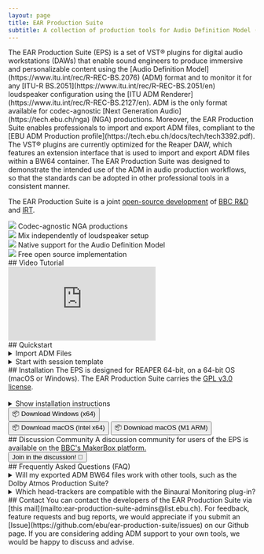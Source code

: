 ```yaml
---
layout: page
title: EAR Production Suite
subtitle: A collection of production tools for Audio Definition Model (ADM) compliant production, brought to you by EBU, BBC R&D and IRT.
---
```


<div markdown="1" class="text_section">
The EAR Production Suite (EPS) is a set of VST® plugins for digital audio workstations (DAWs) that enable sound engineers to produce immersive and personalizable content using the [Audio Definition Model](https://www.itu.int/rec/R-REC-BS.2076) (ADM) format and to monitor it for any [ITU-R BS.2051](https://www.itu.int/rec/R-REC-BS.2051/en) loudspeaker configuration using the [ITU ADM Renderer](https://www.itu.int/rec/R-REC-BS.2127/en). ADM is the only format available for codec-agnostic [Next Generation Audio](https://tech.ebu.ch/nga) (NGA) productions. Moreover, the EAR Production Suite enables professionals to import and export ADM files, compliant to the [EBU ADM Production profile](https://tech.ebu.ch/docs/tech/tech3392.pdf). The VST® plugins are currently optimized for the Reaper DAW, which features an extension interface that is used to import and export ADM files within a BW64 container. The EAR Production Suite was designed to demonstrate the intended use of the ADM in audio production workflows, so that the standards can be adopted in other professional tools in a consistent manner.

The EAR Production Suite is a joint [open-source development](https://github.com/ebu/ear-production-suite) of [BBC R&D](https://bbc.co.uk/rd) and [IRT](https://www.irt.de/en/home).

</div>

<div class="features">
  <div markdown="1" class="text_section feature">
  <img src="{{ site.baseurl }}/images/codec-agnostic2.png">
  Codec-agnostic NGA productions
  </div>

  <div markdown="1" class="text_section feature">
  <img src="{{ site.baseurl }}/images/speaker2.png">
  Mix independently of loudspeaker setup
  </div>

  <div markdown="1" class="text_section feature">
  <img src="{{ site.baseurl }}/images/document.png">
  Native support for the Audio Definition Model
  </div>

  <div markdown="1" class="text_section feature">
  <img src="{{ site.baseurl }}/images/opensource.png">
  Free open source implementation
  </div>

</div>

<div style="clear: both;"></div>

<div markdown="1" class="text_section">
## Video Tutorial
  <div class="yt-iframe">
    <iframe src="https://www.youtube-nocookie.com/embed/u7P5mEFY76k" frameborder="0" allow="accelerometer; autoplay; encrypted-media; gyroscope; picture-in-picture" allowfullscreen></iframe>
  </div>
</div>

<div markdown="1" class="text_section">
## Quickstart

<details>
  <summary>Import ADM Files</summary>
  <ol>
    <li>Select in the menu <b>File -> Create Project from ADM file -> Create from ADM using EAR</b></li>
    <li>Wait while all ADM elements are being created as tracks and automation curves along with metadata input plugins for each object or channel bed. There will be also tracks and plugins created for the Scene and the Monitoring.</li>
    <li>Disable "Master send" for the <b>Monitoring</b> track routing and add your hardware output there</li>
    <li>Enjoy :)</li>
  </ol>
</details>

<details>
  <summary>Start with session template</summary>
  <ol>
    <li>Open template in REAPER</li>
    <li>You will find a number of tracks with plugins for further usage
      <br>- Two object tracks
      <br>- One channel-based track
      <br>- One EAR Scene bus
      <br>- Two EAR Monitoring buses, one for Stereo monitoring and one for 5.1
    </li>
    <li>The Scene Plugin has already two audio programmes, one called "English" and one "German"</li>
    <li>All metadata connections between the plugins and I/O routings are set. You can start by importing your audio files into the tracks.</li>
    <li>Switch between the different renderings by exclusive-soloing (CMD+Alt+Click (macOS) / Ctrl+Alt+Click (Win)) the monitoring tracks.</li>
  </ol>
</details>
</div>

<div markdown="1" class="text_section">
## Installation
The EPS is designed for REAPER 64-bit, on a 64-bit OS (macOS or Windows). The EAR Production Suite carries the <a href="https://github.com/ebu/ear-production-suite/blob/main/LICENSE.TXT">GPL v3.0 license</a>.
<br /><br />
  <details>
    <summary>Show installation instructions</summary>
      <ol>
        <li>Install <a href="https://www.reaper.fm/download.php">REAPER</a></li>
        <li>Copy / install the <b>VST plugins</b> into your common VST folder.
          <br>- Windows: C:\Program Files\Common Files\VST3
          <br>- macOS: ~/Library/Audio/Plug-Ins/VST3
        </li>
        <li>Open REAPER and go to Options -> Preferences -> Plug-Ins -> VST and click Rescan</li>
        <li>Copy / install REAPER ADM <b>Extension</b> into the REAPER plugins folder. Ensure you include the ADMPresets subdirectory.
          <br>- Windows: C:\Users\(username)\AppData\Roaming\REAPER\UserPlugins
          <br>- macOS: ~/Library/Application Support/REAPER/UserPlugins
        </li>
        <li>Restart REAPER</li>
        <li>You should see a new menu option <b>File -> Create Project from ADM file</b> now. If you don't see this option and you are using Windows, it might be neccesary to download and install the <a href="https://support.microsoft.com/en-gb/help/2977003/the-latest-supported-visual-c-downloads">Visual C++ 2015 redistributable</a> ("vc_redist.x64.exe") from Microsoft.
        </li>
      </ol>
  </details>

  <div class="button-grid">
    <a href="https://github.com/ebu/ear-production-suite/releases/download/v0.6.0-EPS-beta/EPS-Windows.v0.6.0.zip"><button class="c-btn">📦 Download Windows (x64)</button></a>
  </div>
  <div class="button-grid">
    <a href="https://github.com/ebu/ear-production-suite/releases/download/v0.6.0-EPS-beta/EPS-macOS.v0.6.0.zip"><button class="c-btn">📦 Download macOS (Intel x64)</button></a>
	<a href="https://github.com/ebu/ear-production-suite/releases/download/v0.6.0-EPS-beta/EPS-macOS.v0.6.0.zip"><button class="c-btn">📦 Download macOS (M1 ARM)</button></a>
  </div>
</div>

<div markdown="1" class="text_section">
## Discussion Community
A discussion community for users of the EPS is available on the <a href="https://www.bbc.co.uk/makerbox/tools/ear-production-suite">BBC's MakerBox platform.</a>
  <div class="button-grid-wide">
    <a href="https://www.bbc.co.uk/makerbox/tools/ear-production-suite"><button class="c-btn">Join in the discussion! 💬</button></a>
  </div>
</div>

<div markdown="1" class="text_section">
## Frequently Asked Questions (FAQ)
  <details>
    <summary>Will my exported ADM BW64 files work with other tools, such as the Dolby Atmos Production Suite?</summary>
      <div class="text_section">
        <p>Currently the files are not compatible with the Dolby Atmos Production Suite.</p>
        <p>The cause of this problem is that each set of tools currently uses a different ADM profile. The EAR Production Suite uses the <a href="https://tech.ebu.ch/docs/tech/tech3392.pdf">EBU ADM Production profile</a>, whereas the Dolby Atmos tools use <a href="https://developer.dolby.com/technology/dolby-atmos/adm-atmos-profile/">Dolby’s ADM profile specification</a>. The EAR Production Suite provides a conversion from the Dolby profile on import, however it only exports to the EBU Production profile and the Dolby tools do not accept this as input. We hope to provide support for ADM profile conversion in future.</p>
        <p>More generally, ADM support has been implemented by different manufacturers and there are currently some interoperability issues. The EBU ADM Production profile is not yet widely supported, but we are working with the industry to ensure proper interoperability, using common profiles at the various stages from production through to emission.</p>
      </div>
  </details>
  <details>
    <summary>Which head-trackers are compatible with the Binaural Monitoring plug-in?</summary>
      <div class="text_section">
        <p>The Binaural Monitoring plug-in accepts listener orientation data over OSC and responds to messages used by several other popular spatial audio plug-in suites. 
		Therefore, if you have a head-tracker which functions with SPARTA/COMPASS, IEM, ambiX, HedRot, AudioLab SALTE, Mach1, or the 3D Tune-In Toolkit, then it should also function with the EPS Binaural Monitoring plug-in.
		Simply ensure that the "Enable OSC" toggle is on, and that the port number is configured to match that of your head-tracker.
		Note that the plug-in can not use the port if another plug-in is already using it, so please ensure no other plug-ins are present which use the same port.
		</p>
        <p style="margin-top: 20px">If you would like to construct your own low-cost head-tracker for use with the Binaural Monitoring plug-in, consider the <a href="https://github.com/trsonic/nvsonic-head-tracker">nvsonic Head-Tracker</a> for a compatible solution. It should operate with the Binaural Monitoring plug-in using any of the presets for the third-party spatial audio plug-ins listed above.
		</p>
		<p style="margin-top: 20px">We are keen to gather feedback on head-tracker compatibility, whether good or bad. Head over to the <a href="https://www.bbc.co.uk/makerbox/tools/ear-production-suite">discussion community on BBC MakerBox</a> and let us know of your experience.
		</p>
      </div>
  </details>
  
</div>

<div markdown="1" class="text_section">
## Contact
You can contact the developers of the EAR Production Suite via [this mail](mailto:ear-production-suite-admins@list.ebu.ch). For feedback, feature requests and bug reports, we would appreciate if you submit an [Issue](https://github.com/ebu/ear-production-suite/issues) on our Github page. If you are considering adding ADM support to your own tools, we would be happy to discuss and advise.
</div>
